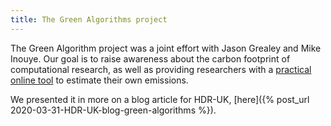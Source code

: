 ```yaml
---
title: The Green Algorithms project
---
```


The Green Algorithm project was a joint effort with Jason Grealey and Mike Inouye.
Our goal is to raise awareness about the carbon footprint of computational research,
as well as providing researchers with a [practical online tool](www.green-algorithms.org) to estimate their own emissions.

We presented it in more on a blog article for HDR-UK, [here]({% post_url 2020-03-31-HDR-UK-blog-green-algorithms %}).